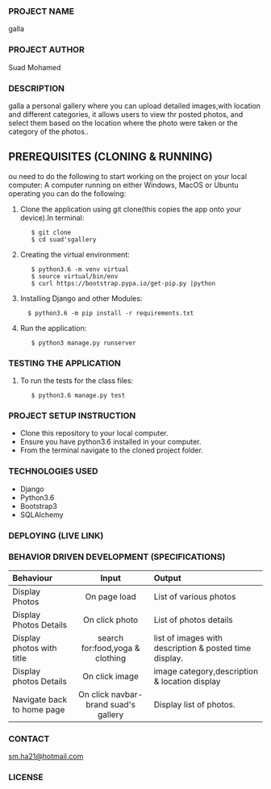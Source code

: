 ### PROJECT NAME
galla
### PROJECT AUTHOR
Suad Mohamed 
### DESCRIPTION
galla a personal gallery where you can upload  detailed images,with location and different categories,
it allows users to view thr posted photos, and select them based on the location where the photo were taken or the category of the photos..
## PREREQUISITES (CLONING & RUNNING)
ou need to do the following to start working on the project on your local computer:
A computer running on either Windows, MacOS or Ubuntu operating you can do the following:

1. Clone the application using git clone(this copies the app onto your device).In terminal:

          $ git clone
          $ cd suad'sgallery

2. Creating the virtual environment:  

          $ python3.6 -m venv virtual
          $ source virtual/bin/env
          $ curl https://bootstrap.pypa.io/get-pip.py |python
3. Installing Django and other Modules:

         $ python3.6 -m pip install -r requirements.txt

4. Run the application:

          $ python3 manage.py runserver

### TESTING THE APPLICATION
1. To run the tests for the class files:

          $ python3.6 manage.py test 

### PROJECT SETUP INSTRUCTION   
- Clone this repository to your local computer.
- Ensure you have python3.6 installed in your computer.       
- From the terminal navigate to the cloned project folder.
### TECHNOLOGIES USED
* Django
* Python3.6
* Bootstrap3
* SQLAlchemy
### DEPLOYING (LIVE LINK)

### BEHAVIOR DRIVEN DEVELOPMENT (SPECIFICATIONS)
| Behaviour |  Input | Output |
| :---------------- | :---------------: | :------------------ |
| Display Photos | On page load | List of various photos  |
| Display Photos Details | On click photo | List of photos details 
| Display photos with title| search for:food,yoga & clothing |  list of images with description & posted time display.
| Display photos Details | On click image |image category,description & location display
| Navigate back to home page | On click navbar-brand suad's gallery| Display list of photos.   |                       |   

### CONTACT
sm.ha21@hotmail.com
### LICENSE 